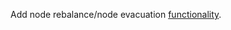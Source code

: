 Add node rebalance/node evacuation [functionality](https://github.com/emqx/eip/blob/main/active/0020-node-rebalance.md).
